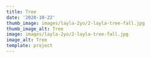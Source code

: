 ```yaml
--- 
title: Tree
date: '2020-10-22'
thumb_image: images/layla-2yo/2-layla-tree-fall.jpg
thumb_image_alt: Tree
image: images/layla-2yo/2-layla-tree-fall.jpg
image_alt: Tree
template: project
---
```

